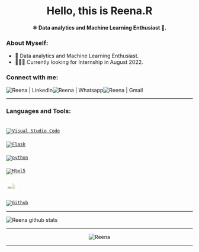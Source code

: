 <h1 align="center">Hello, this is Reena.R</h1>
<h4 align="center">⚛ Data analytics and Machine Learning Enthusiast 🤖.</h4>

### **About Myself:**
 - 🚀 Data analytics and  Machine Learning Enthusiast.
 - 🙍🏽‍♂️ Currently looking for Internship in August 2022.
 

### **Connect with me:**
[<img align="left" alt="Reena | LinkedIn" height="30px" src="https://img.icons8.com/doodle/2x/linkedin--v2.png" />][linkedin]
[<img align="left" alt="Reena | Whatsapp" height="30px" src="https://img.icons8.com/doodle/2x/whatsapp.png" />][whatsapp]
[<img align="left" alt="Reena | Gmail" height="30px" src="https://img.icons8.com/doodle/2x/gmail.png" />][gmail]
<br />

---

### Languages and Tools:

[<code>
<img alt="Visual Studio Code" width="30px" src="https://img.icons8.com/fluent/240/000000/visual-studio-code-2019.png" />
</code>](https://code.visualstudio.com/)
[<code>
<img alt="Flask" width="30px" src="https://cdn.freebiesupply.com/logos/large/2x/flask-logo-png-transparent.png" />
</code>](https://flask.palletsprojects.com/en/2.0.x/)
[<code>
<img alt="python" width="30px" src="https://img.icons8.com/color/240/000000/python.png">
</code>](https://www.python.org/)
[<code>
<img alt="Html5" width="30px" src="https://img.icons8.com/color/240/000000/html-5.png">
</code>](https://developer.mozilla.org/en-US/docs/Web/HTML)
[<code>
<img alt="MySQL" width="30px" src="https://raw.githubusercontent.com/github/explore/80688e429a7d4ef2fca1e82350fe8e3517d3494d/topics/mysql/mysql.png">
</code>](https://dev.mysql.com/)
[<code>
<img alt="Github" width="26px" src="https://img.icons8.com/ios-glyphs/240/000000/github.png">
</code>](https://github.com/)



---

![Reena github stats](https://github-readme-stats.vercel.app/api?username=Reena2001&show_icons=true&hide_border=true&theme=tokyonight)

---

<p align="center"> <img src="https://komarev.com/ghpvc/?username=Reena2001" alt="Reena" /> </p>

---

[linkedin]: https://www.linkedin.com/in/reena9801/
[gmail]: mailto:reenaramachandran2001@gmail.com
[whatsapp]: https://wa.me/7708017447
